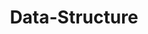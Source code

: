 ---
layout: posts_by_category
categories: Data-Structure
title: Data-Structure
permalink: /category/Data-Structure
---